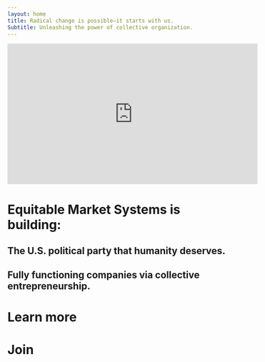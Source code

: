 ```yaml
---
layout: home
title: Radical change is possible—it starts with us.
Subtitle: Unleashing the power of collective organization.
---
```


<iframe width="560" height="315" src="https://www.youtube.com/embed/L6NHsudeMtA?si=2kAVJC51QFYbv3kM" title="YouTube video player" frameborder="0" allow="accelerometer; autoplay; clipboard-write; encrypted-media; gyroscope; picture-in-picture; web-share" allowfullscreen></iframe>



# Equitable Market Systems is building:

## The U.S. political party that humanity deserves.

## Fully functioning companies via collective entrepreneurship.

# Learn more 

# Join
